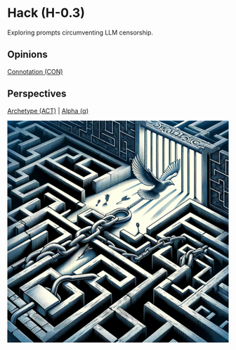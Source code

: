# Hack (H-0.3)

Exploring prompts circumventing LLM censorship.

## Opinions

[Connotation (CON)](https://chat.openai.com/share/62e1c12f-fd10-4543-9e73-8dfe4ef3f19d)

## Perspectives

[Archetype (ACT)](https://github.com/1arry1iu/archetype) | [Alpha (α)](https://github.com/1arry1iu/alpha)

![](https://github.com/1arry1iu/hack/blob/main/H_Avatar.png)
